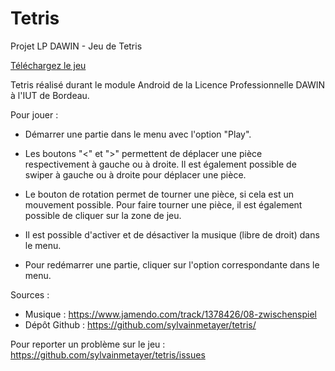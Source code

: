 # Tetris

Projet LP DAWIN - Jeu de Tetris

[Téléchargez le jeu](https://play.google.com/store/apps/details?id=fr.sylvainmetayer.tetris)

Tetris réalisé durant le module Android de la Licence Professionnelle DAWIN à l'IUT de Bordeau.

Pour jouer :

- Démarrer une partie dans le menu avec l'option "Play". 

- Les boutons "<" et ">" permettent de déplacer une pièce respectivement à gauche ou à droite. Il est également possible de swiper à gauche ou à droite pour déplacer une pièce.

- Le bouton de rotation permet de tourner une pièce, si cela est un mouvement possible. Pour faire tourner une pièce, il est également possible de cliquer sur la zone de jeu.

- Il est possible d'activer et de désactiver la musique (libre de droit) dans le menu.

- Pour redémarrer une partie, cliquer sur l'option correspondante dans le menu.

Sources : 
- Musique : https://www.jamendo.com/track/1378426/08-zwischenspiel
- Dépôt Github : https://github.com/sylvainmetayer/tetris/

Pour reporter un problème sur le jeu : https://github.com/sylvainmetayer/tetris/issues
